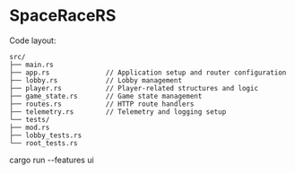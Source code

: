 
# SpaceRaceRS

Code layout:

```plaintext
src/
├── main.rs
├── app.rs              // Application setup and router configuration
├── lobby.rs            // Lobby management
├── player.rs           // Player-related structures and logic
├── game_state.rs       // Game state management
├── routes.rs           // HTTP route handlers
├── telemetry.rs        // Telemetry and logging setup
└── tests/
├── mod.rs
├── lobby_tests.rs
└── root_tests.rs
```


cargo run --features ui